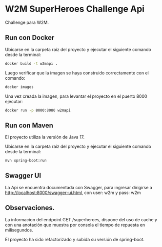 # W2M SuperHeroes Challenge Api

Challenge para W2M.


## Run con Docker

Ubicarse en la carpeta raiz del proyecto y ejecutar el siguiente comando desde la terminal:

```bash
docker build -t w2mapi .
```
Luego verificar que la imagen se haya construido correctamente con el comando:

```bash
docker images
```
Una vez creada la imagen, para levantar el proyecto en el puerto 8000 ejecutar:

```bash
docker run -p 8000:8080 w2mapi
```

## Run con Maven
El proyecto utiliza la versión de Java 17.

Ubicarse en la carpeta raiz del proyecto y ejecutar el siguiente comando desde la terminal:

```bash
mvn spring-boot:run
```


## Swagger UI
La Api se encuentra documentada con Swagger, para ingresar dirigirse a [http://localhost:8000/swagger-ui.html](http://localhost:8000/swagger-ui.html), con user: w2m y pass: w2m

## Observaciones.

La informacion del endpoint GET /superheroes, dispone del uso de cache y con una anotación que muestra por consola el tiempo de repuesta en milisegundos.

El proyecto ha sido refactorizado y subida su versión de spring-boot.